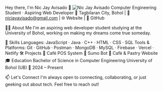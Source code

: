 Hey there, I'm Nic Jay Avisado 👋
![Nic Jay Avisado](https://475070880_3994649320811052_5500024692728314031_n.jpg)
Computer Engineering Student · Aspiring Web Developer
📍 Tagbilaran City, Bohol | 📧 nicjayavisado@gmail.com | 🌐 Website | 🐙 GitHub

👨‍💼 About Me
I'm an aspiring web developer student studying at the University of Bohol, working on making my dreams come true someday.

🧠 Skills
Languages:
JavaScript · Java · C++ · HTML · CSS · SQL
Tools & Platforms:
Git · GitHub · Postman · MongoDB · MySQL · Firebase · Vercel · Netlify
🛠 Projects
📌 Café POS System
📌 Sumo Bot
📌 Café & Pastry Website
🎓 Education
Bachelor of Science in Computer Engineering
University of Bohol (UB)
📅 2024 – Present

📫 Let's Connect
I'm always open to connecting, collaborating, or just geeking out about tech. Feel free to reach out!
